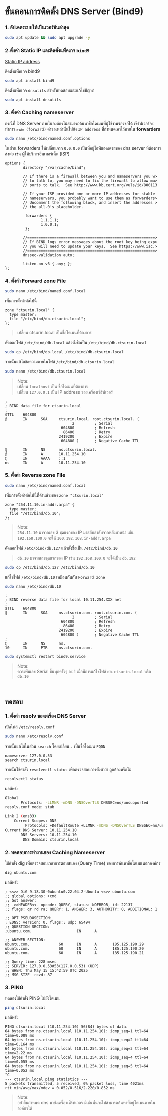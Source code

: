 # ขั้นตอนการติดตั้ง DNS Server (Bind9)

### 1. อัปเดตระบบให้เป็นเวอร์ชันล่าสุด

```bash
sudo apt update && sudo apt upgrade -y
```

### 2.ตั้งค่า Static IP และติดตั้งแพ็คเกจ `bind9`

[Static IP address](https://github.com/teerakanotk/ubuntu/blob/main/docs/static-ip.md)

ติดตั้งแพ็คเกจ bind9

```bash
sudo apt install bind9
```

ติดตั้งแพ็คเกจ `dnsutils` สำหรับทดสอบและแก้ไขปัญหา

```bash
sudo apt install dnsutils
```

### 3. ตั้งค่า Caching nameserver

กรณีที่ DNS Server ภายในองค์กรไม่สามารถค้นหาชื่อโดเมนที่ผู้ใช้งานร้องขอได้ เซิร์ฟเวอร์จะทำการ `ส่งต่อ (forward)` คำขอเหล่านั้นไปยัง `IP address` ที่กำหนดเอาไว้ภายใน **forwarders**

```bash
sudo nano /etc/bind/named.conf.options
```

ในส่วน forwarders ให้เปลี่ยนจาก `0.0.0.0` เป็นที่อยู่ไอพีแอดเดรสของ dns server ที่ต้องการส่งต่อ เช่น ผู้ให้บริการอินเทอร์เน็ต (ISP)

```
options {
        directory "/var/cache/bind";

        // If there is a firewall between you and nameservers you w>
        // to talk to, you may need to fix the firewall to allow mu>
        // ports to talk.  See http://www.kb.cert.org/vuls/id/800113

        // If your ISP provided one or more IP addresses for stable
        // nameservers, you probably want to use them as forwarders>
        // Uncomment the following block, and insert the addresses >
        // the all-0's placeholder.

         forwarders {
                1.1.1.1;
                1.0.0.1;
         };

        //=========================================================>
        // If BIND logs error messages about the root key being exp>
        // you will need to update your keys.  See https://www.isc.>
        //=========================================================>
        dnssec-validation auto;

        listen-on-v6 { any; };
};
```

### 4. ตั้งค่า Forward zone File

```bash
sudo nano /etc/bind/named.conf.local
```

เพิ่มการตั้งค่าต่อไปนี้

```
zone "ctsurin.local" {
  type master;
  file "/etc/bind/db.ctsurin.local";
};
```

> เปลี่ยน ctsurin.local เป็นชื่อโดเมนที่ต้องการ

คัดลอกไฟล์ `/etc/bind/db.local` แล้วตั้งชื่อเป็น `/etc/bind/db.ctsurin.local`

```bash
sudo cp /etc/bind/db.local /etc/bind/db.ctsurin.local
```

จากนั้นแก้ไขข้อความภายในไฟล์ `/etc/bind/db.ctsurin.local`

```bash
sudo nano /etc/bind/db.ctsurin.local
```

> Note:<br>
> เปลี่ยน `localhost` เป็น ชื่อโดเมนที่ต้องการ<br>
> เปลี่ยน `127.0.0.1` เป็น IP address ของเครื่องเซิร์ฟเวอร์

```
;
; BIND data file for ctsurin.local
;
$TTL    604800
@       IN      SOA     ctsurin.local. root.ctsurin.local. (
                              2         ; Serial
                         604800         ; Refresh
                          86400         ; Retry
                        2419200         ; Expire
                         604800 )       ; Negative Cache TTL

@       IN      NS      ns.ctsurin.local.
@       IN      A       10.11.254.10
@       IN      AAAA    ::1
ns      IN      A       10.11.254.10
```

### 5. ตั้งค่า Reverse zone File

```bash
sudo nano /etc/bind/named.conf.local
```

เพิ่มการตั้งค่าต่อไปนี้ที่ด้านล่างของ `zone "ctsurin.local"`

```
zone "254.11.10.in-addr.arpa" {
  type master;
  file "/etc/bind/db.10";
};
```

> Note:<br>
> `254.11.10` มาจากเลข 3 ชุดแรกของ IP มาสลับลำดับจากหลังมาหน้า เช่น `192.168.100.0` จะได้ `100.192.168.in-addr.arpa`

คัดลอกไฟล์ `/etc/bind/db.127` แล้วตั้งชื่อเป็น `/etc/bind/db.10`

> `db.10` มาจากเลขชุดแรกของ IP เช่น `192.168.100.0` จะได้เป็น `db.192`

```bash
sudo cp /etc/bind/db.127 /etc/bind/db.10
```

แก้ไขไฟล์ `/etc/bind/db.10` เหมือนกันกับ `Forward zone`

```bash
sudo nano /etc/bind/db.10
```

```
;
; BIND reverse data file for local 10.11.254.XXX net
;
$TTL    604800
@       IN      SOA     ns.ctsurin.com. root.ctsurin.com. (
                              2         ; Serial
                         604800         ; Refresh
                          86400         ; Retry
                        2419200         ; Expire
                         604800 )       ; Negative Cache TTL
;
@       IN      NS      ns.
10      IN      PTR     ns.ctsurin.com.
```

```bash
sudo systemctl restart bind9.service
```

> Note:<br>
> ควรเพิ่มเลข Serial ขึ้นทุกครั้งๆ ละ 1 เมื่อมีการแก้ไขไฟล์ `db.ctsurin.local` หรือ `db.10`

<br>

## ทดสอบ

### 1. ตั้งค่า resolv ของเครื่อง DNS Server

เปิดไฟล์ `/etc/resolv.conf` 

```bash
sudo nano /etc/resolv.conf
```

จากนั้นแก้ไขในส่วน `search` โดยเปลี่ยน `.` เป็นชื่อโดเมน `FQDN`

```
nameserver 127.0.0.53
search ctsurin.local
```

จากนั้นใช้คำสั่ง `resolvectl status` เพื่อตรวจสอบการตั้งค่าว่า ถูกต้องหรือไม่

```bash
resolvectl status
```

ผลลัพธ์:

```bash
Global
       Protocols: -LLMNR -mDNS -DNSOverTLS DNSSEC=no/unsupported
resolv.conf mode: stub

Link 2 (ens33)
    Current Scopes: DNS
         Protocols: +DefaultRoute +LLMNR -mDNS -DNSOverTLS DNSSEC=no/unsupported
Current DNS Server: 10.11.254.10
       DNS Servers: 10.11.254.10
        DNS Domain: ctsurin.local
```

### 2. ทดสอบการทำงานของ Caching Nameserver

ใช้คำสั่ง dig เพื่อตรวจสอบเวลาการตอบสนอง (Query Time) ของการค้นหาชื่อโดเมนนอกองค์กร

```bash
dig ubuntu.com
```

ผลลัพธ์:

```
; <<>> DiG 9.18.30-0ubuntu0.22.04.2-Ubuntu <<>> ubuntu.com
;; global options: +cmd
;; Got answer:
;; ->>HEADER<<- opcode: QUERY, status: NOERROR, id: 22137
;; flags: qr rd ra; QUERY: 1, ANSWER: 3, AUTHORITY: 0, ADDITIONAL: 1

;; OPT PSEUDOSECTION:
; EDNS: version: 0, flags:; udp: 65494
;; QUESTION SECTION:
;ubuntu.com.                    IN      A

;; ANSWER SECTION:
ubuntu.com.             60      IN      A       185.125.190.29
ubuntu.com.             60      IN      A       185.125.190.20
ubuntu.com.             60      IN      A       185.125.190.21

;; Query time: 228 msec
;; SERVER: 127.0.0.53#53(127.0.0.53) (UDP)
;; WHEN: Thu May 15 15:42:59 UTC 2025
;; MSG SIZE  rcvd: 87
```

### 3. PING

ทดลองใช้คำสั่ง PING ไปยังโดเมน

```bash
ping ctsurin.local
```

ผลลัพธ์:

```
PING ctsurin.local (10.11.254.10) 56(84) bytes of data.
64 bytes from ns.ctsurin.local (10.11.254.10): icmp_seq=1 ttl=64 time=0.089 ms
64 bytes from ns.ctsurin.local (10.11.254.10): icmp_seq=2 ttl=64 time=0.164 ms
64 bytes from ns.ctsurin.local (10.11.254.10): icmp_seq=3 ttl=64 time=2.22 ms
64 bytes from ns.ctsurin.local (10.11.254.10): icmp_seq=4 ttl=64 time=0.055 ms
64 bytes from ns.ctsurin.local (10.11.254.10): icmp_seq=5 ttl=64 time=0.052 ms
^C
--- ctsurin.local ping statistics ---
5 packets transmitted, 5 received, 0% packet loss, time 4021ms
rtt min/avg/max/mdev = 0.052/0.516/2.220/0.852 ms
```

> Note:<br>
> อย่าลืมกำหนด dns มายังเครื่องเซิร์ฟเวอร์ มิเช่นนั้นจะไม่สามารถค้นหาที่อยู่โดเมนภายในองค์กรได้
